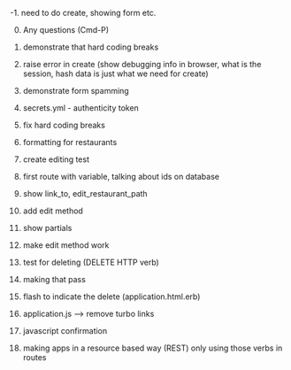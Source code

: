 -1. need to do create, showing form etc. 	

0. Any questions (Cmd-P)

1. demonstrate that hard coding breaks 

2. raise error in create (show debugging info in browser, what is the session, hash data is just what we need for create)

3. demonstrate form spamming

4. secrets.yml - authenticity token

5. fix hard coding breaks

6. formatting for restaurants 

7. create editing test

8. first route with variable,  talking about ids on database

9. show link_to, edit_restaurant_path

10. add edit method

11. show partials

12. make edit method work

13. test for deleting (DELETE HTTP verb)

14. making that pass

15. flash to indicate the delete (application.html.erb)

16. application.js --> remove turbo links

17. javascript confirmation


18. making apps in a resource based way (REST) only using those verbs in routes



